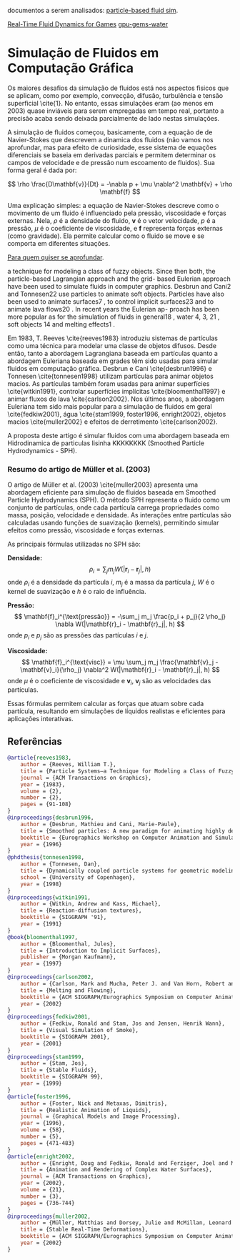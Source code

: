 documentos a serem analisados:
[particle-based fluid sim](https://matthias-research.github.io/pages/publications/sca03.pdfhttps://matthias-research.github.io/pages/publications/sca03.pdf). 

[Real-Time Fluid Dynamics for Games](https://www.dgp.toronto.edu/public_user/stam/reality/Research/pdf/GDC03.pdf)
[gpu-gems-water](https://developer.nvidia.com/gpugems/gpugems/part-vi-beyond-triangles/chapter-38-fast-fluid-dynamics-simulation-gpu)

# Simulação de Fluidos em Computação Gráfica

Os maiores desafios da simulação de fluidos está nos aspectos fisicos que se aplicam, como por exemplo, convecção, difusão, turbulência e tensão superficial \cite{1}. No entanto, essas simulações eram (ao menos em 2003) quase inviáveis para serem empregadas em tempo real, portanto a precisão acaba sendo deixada parcialmente de lado nestas simulações.

A simulação de fluidos começou, basicamente, com a equação de de Navier-Stokes que descrevem a dinamica dos fluidos (não vamos nos aprofundar, mas para efeito de curiosidade, esse sistema de equações diferenciais se baseia em derivadas parciais e permitem determinar os campos de velocidade e de pressão num escoamento de fluidos). Sua forma geral é dada por:


$$
\rho \frac{D\mathbf{v}}{Dt} = -\nabla p + \mu \nabla^2 \mathbf{v} + \rho \mathbf{f}
$$


Uma explicação simples: a equação de Navier-Stokes descreve como o movimento de um fluido é influenciado pela pressão, viscosidade e forças externas. Nela, $\rho$ é a densidade do fluido, $\mathbf{v}$ é o vetor velocidade, $p$ é a pressão, $\mu$ é o coeficiente de viscosidade, e $\mathbf{f}$ representa forças externas (como gravidade). Ela permite calcular como o fluido se move e se comporta em diferentes situações.

[Para quem quiser se aprofundar](https://pt.wikipedia.org/wiki/Equa%C3%A7%C3%B5es_de_Navier-Stokes).

a technique for modeling a class of fuzzy objects. Since then
both, the particle-based Lagrangian approach and the grid-
based Eulerian approach have been used to simulate fluids
in computer graphics. Desbrun and Cani2 and Tonnesen22
use particles to animate soft objects. Particles have also been
used to animate surfaces7 , to control implicit surfaces23 and
to animate lava flows20 . In recent years the Eulerian ap-
proach has been more popular as for the simulation of fluids
in general18 , water 4, 3, 21 , soft objects 14 and melting effects1 .

Em 1983, T. Reeves \cite{reeves1983} introduziu sistemas de partículas como uma técnica para modelar uma classe de objetos difusos. Desde então, tanto a abordagem Lagrangiana baseada em partículas quanto a abordagem Euleriana baseada em grades têm sido usadas para simular fluidos em computação gráfica. Desbrun e Cani \cite{desbrun1996} e Tonnesen \cite{tonnesen1998} utilizam partículas para animar objetos macios. As partículas também foram usadas para animar superfícies \cite{witkin1991}, controlar superfícies implícitas \cite{bloomenthal1997} e animar fluxos de lava \cite{carlson2002}. Nos últimos anos, a abordagem Euleriana tem sido mais popular para a simulação de fluidos em geral \cite{fedkiw2001}, água \cite{stam1999, foster1996, enright2002}, objetos macios \cite{muller2002} e efeitos de derretimento \cite{carlson2002}.

A proposta deste artigo é simular fluidos com uma abordagem baseada  em Hidrodinamica de particulas lisinha KKKKKKKK (Smoothed Particle Hydrodynamics - SPH). 

### Resumo do artigo de Müller et al. (2003)

O artigo de Müller et al. (2003) \cite{muller2003} apresenta uma abordagem eficiente para simulação de fluidos baseada em Smoothed Particle Hydrodynamics (SPH). O método SPH representa o fluido como um conjunto de partículas, onde cada partícula carrega propriedades como massa, posição, velocidade e densidade. As interações entre partículas são calculadas usando funções de suavização (kernels), permitindo simular efeitos como pressão, viscosidade e forças externas.

As principais fórmulas utilizadas no SPH são:

**Densidade:**
$$
\rho_i = \sum_j m_j W(|\mathbf{r}_i - \mathbf{r}_j|, h)
$$
onde $\rho_i$ é a densidade da partícula $i$, $m_j$ é a massa da partícula $j$, $W$ é o kernel de suavização e $h$ é o raio de influência.

**Pressão:**
$$
\mathbf{f}_i^{\text{pressão}} = -\sum_j m_j \frac{p_i + p_j}{2 \rho_j} \nabla W(|\mathbf{r}_i - \mathbf{r}_j|, h)
$$
onde $p_i$ e $p_j$ são as pressões das partículas $i$ e $j$.

**Viscosidade:**
$$
\mathbf{f}_i^{\text{visc}} = \mu \sum_j m_j \frac{\mathbf{v}_j - \mathbf{v}_i}{\rho_j} \nabla^2 W(|\mathbf{r}_i - \mathbf{r}_j|, h)
$$
onde $\mu$ é o coeficiente de viscosidade e $\mathbf{v}_i$, $\mathbf{v}_j$ são as velocidades das partículas.

Essas fórmulas permitem calcular as forças que atuam sobre cada partícula, resultando em simulações de líquidos realistas e eficientes para aplicações interativas.




## Referências

```bibtex
@article{reeves1983,
	author = {Reeves, William T.},
	title = {Particle Systems—a Technique for Modeling a Class of Fuzzy Objects},
	journal = {ACM Transactions on Graphics},
	year = {1983},
	volume = {2},
	number = {2},
	pages = {91-108}
}
@inproceedings{desbrun1996,
	author = {Desbrun, Mathieu and Cani, Marie-Paule},
	title = {Smoothed particles: A new paradigm for animating highly deformable bodies},
	booktitle = {Eurographics Workshop on Computer Animation and Simulation},
	year = {1996}
}
@phdthesis{tonnesen1998,
	author = {Tonnesen, Dan},
	title = {Dynamically coupled particle systems for geometric modeling, reconstruction, and motion simulation},
	school = {University of Copenhagen},
	year = {1998}
}
@inproceedings{witkin1991,
	author = {Witkin, Andrew and Kass, Michael},
	title = {Reaction-diffusion textures},
	booktitle = {SIGGRAPH '91},
	year = {1991}
}
@book{bloomenthal1997,
	author = {Bloomenthal, Jules},
	title = {Introduction to Implicit Surfaces},
	publisher = {Morgan Kaufmann},
	year = {1997}
}
@inproceedings{carlson2002,
	author = {Carlson, Mark and Mucha, Peter J. and Van Horn, Robert and Metaxas, Dimitris},
	title = {Melting and Flowing},
	booktitle = {ACM SIGGRAPH/Eurographics Symposium on Computer Animation},
	year = {2002}
}
@inproceedings{fedkiw2001,
	author = {Fedkiw, Ronald and Stam, Jos and Jensen, Henrik Wann},
	title = {Visual Simulation of Smoke},
	booktitle = {SIGGRAPH 2001},
	year = {2001}
}
@inproceedings{stam1999,
	author = {Stam, Jos},
	title = {Stable Fluids},
	booktitle = {SIGGRAPH 99},
	year = {1999}
}
@article{foster1996,
	author = {Foster, Nick and Metaxas, Dimitris},
	title = {Realistic Animation of Liquids},
	journal = {Graphical Models and Image Processing},
	year = {1996},
	volume = {58},
	number = {5},
	pages = {471-483}
}
@article{enright2002,
	author = {Enright, Doug and Fedkiw, Ronald and Ferziger, Joel and Mitchell, Ian},
	title = {Animation and Rendering of Complex Water Surfaces},
	journal = {ACM Transactions on Graphics},
	year = {2002},
	volume = {21},
	number = {3},
	pages = {736-744}
}
@inproceedings{muller2002,
	author = {Müller, Matthias and Dorsey, Julie and McMillan, Leonard and Jagnow, Robert and Cutler, Barbara},
	title = {Stable Real-Time Deformations},
	booktitle = {ACM SIGGRAPH/Eurographics Symposium on Computer Animation},
	year = {2002}
}
```
